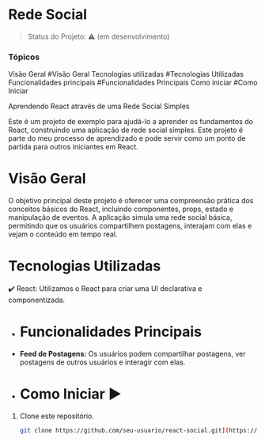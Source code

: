 <h1>Rede Social</h1> 



> Status do Projeto:  :warning: (em desenvolvimento)


### Tópicos
Visão Geral #Visão Geral
Tecnologias utilizadas #Tecnologias Utilizadas
Funcionalidades principais #Funcionalidades Principais
Como iniciar #Como Iniciar

Aprendendo React através de uma Rede Social Simples

Este é um projeto de exemplo para ajudá-lo a aprender os fundamentos do React, construindo uma aplicação de rede social simples. Este projeto é parte do meu processo de aprendizado e pode servir como um ponto de partida para outros iniciantes em React.

# Visão Geral

O objetivo principal deste projeto é oferecer uma compreensão prática dos conceitos básicos do React, incluindo componentes, props, estado e manipulação de eventos. A aplicação simula uma rede social básica, permitindo que os usuários compartilhem postagens, interajam com elas e vejam o conteúdo em tempo real.

# Tecnologias Utilizadas

:heavy_check_mark: React: Utilizamos o React para criar uma UI declarativa e componentizada.

- # Funcionalidades Principais
- **Feed de Postagens:** Os usuários podem compartilhar postagens, ver postagens de outros usuários e interagir com elas.

- # Como Iniciar :arrow_forward:

1. Clone este repositório.
   ```bash
   git clone https://github.com/seu-usuario/react-social.git](https://github.com/DanielFossali/redeSocial)https://github.com/DanielFossali/redeSocial
